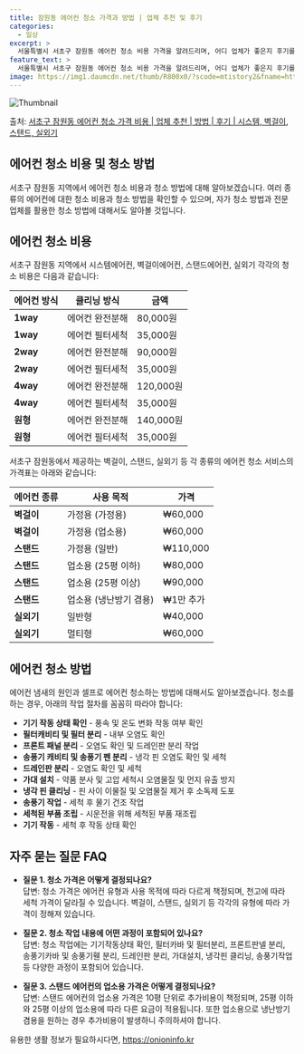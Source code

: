 ```yaml
---
title: 잠원동 에어컨 청소 가격과 방법 | 업체 추천 및 후기
categories:
  - 일상
excerpt: >
  서울특별시 서초구 잠원동 에어컨 청소 비용 가격을 알려드리며, 어디 업체가 좋은지 후기를 통해 알아보겠습니다. 현재 글에서는 시스템, 벽걸이, 스탠드, 실외기 각각에 대해 청소 비용이 나와 있으니 참고하시면 되겠습니다. 에어컨 분해 청소 방법 보기 👈 클릭셀프 에어컨 청소 방법 보기👈 클릭서초구 잠원동 에어컨 청소 비용시스템에어컨 방식클리닝방식금액1way 방식에어컨 완전분해80,000원1way 방식에어컨 필터세척35,000원2way 방식에어컨 완전분해90,000원2way 방식에어컨 필터세척35,000원4way 방식에어컨 완전분해120,000원4way 방식에어컨 필터세척35,000원원형방식에어컨 완전분해140,000원원형방식에어컨 필터세척35,000원에어컨 청소 견적 샘플 보기 👈 클릭에어컨 냄새의 원인은..
feature_text: >
  서울특별시 서초구 잠원동 에어컨 청소 비용 가격을 알려드리며, 어디 업체가 좋은지 후기를 통해 알아보겠습니다. 현재 글에서는 시스템, 벽걸이, 스탠드, 실외기 각각에 대해 청소 비용이 나와 있으니 참고하시면 되겠습니다. 에어컨 분해 청소 방법 보기 👈 클릭셀프 에어컨 청소 방법 보기👈 클릭서초구 잠원동 에어컨 청소 비용시스템에어컨 방식클리닝방식금액1way 방식에어컨 완전분해80,000원1way 방식에어컨 필터세척35,000원2way 방식에어컨 완전분해90,000원2way 방식에어컨 필터세척35,000원4way 방식에어컨 완전분해120,000원4way 방식에어컨 필터세척35,000원원형방식에어컨 완전분해140,000원원형방식에어컨 필터세척35,000원에어컨 청소 견적 샘플 보기 👈 클릭에어컨 냄새의 원인은..
image: https://img1.daumcdn.net/thumb/R800x0/?scode=mtistory2&fname=https%3A%2F%2Fblog.kakaocdn.net%2Fdn%2FxT8Dh%2FbtsHtOdjDpF%2FcYZWXIpRkEYrWsAUdPHoTK%2Fimg.webp
---
```


![Thumbnail](https://img1.daumcdn.net/thumb/R800x0/?scode=mtistory2&fname=https%3A%2F%2Fblog.kakaocdn.net%2Fdn%2FxT8Dh%2FbtsHtOdjDpF%2FcYZWXIpRkEYrWsAUdPHoTK%2Fimg.webp)

<p>출처: <a href="https://onioninfo.kr/entry/%EC%84%9C%EC%B4%88%EA%B5%AC-%EC%9E%A0%EC%9B%90%EB%8F%99-%EC%97%90%EC%96%B4%EC%BB%A8-%EC%B2%AD%EC%86%8C-%EA%B0%80%EA%B2%A9-%EB%B9%84%EC%9A%A9-%EC%97%85%EC%B2%B4-%EC%B6%94%EC%B2%9C-%EB%B0%A9%EB%B2%95-%ED%9B%84%EA%B8%B0-%EC%8B%9C%EC%8A%A4%ED%85%9C-%EB%B2%BD%EA%B1%B8%EC%9D%B4-%EC%8A%A4%ED%83%A0%EB%93%9C-%EC%8B%A4%EC%99%B8%EA%B8%B0" rel="dofollow">서초구 잠원동 에어컨 청소 가격 비용 | 업체 추천 | 방법 | 후기 | 시스템, 벽걸이, 스탠드, 실외기</a> </p>

## 에어컨 청소 비용 및 청소 방법



서초구 잠원동 지역에서 에어컨 청소 비용과 청소 방법에 대해 알아보겠습니다. 여러 종류의 에어컨에 대한 청소 비용과 청소 방법을 확인할 수
있으며, 자가 청소 방법과 전문 업체를 활용한 청소 방법에 대해서도 알아볼 것입니다.

## **에어컨 청소 비용**

서초구 잠원동 지역에서 시스템에어컨, 벽걸이에어컨, 스탠드에어컨, 실외기 각각의 청소 비용은 다음과 같습니다:

에어컨 방식 | 클리닝 방식 | 금액  
---|---|---  
**1way** | 에어컨 완전분해 | 80,000원  
**1way** | 에어컨 필터세척 | 35,000원  
**2way** | 에어컨 완전분해 | 90,000원  
**2way** | 에어컨 필터세척 | 35,000원  
**4way** | 에어컨 완전분해 | 120,000원  
**4way** | 에어컨 필터세척 | 35,000원  
**원형** | 에어컨 완전분해 | 140,000원  
**원형** | 에어컨 필터세척 | 35,000원  
  


서초구 잠원동에서 제공하는 벽걸이, 스탠드, 실외기 등 각 종류의 에어컨 청소 서비스의 가격표는 아래와 같습니다:

에어컨 종류 | 사용 목적 | 가격  
---|---|---  
**벽걸이** | 가정용 (가정용) | ₩60,000  
**벽걸이** | 가정용 (업소용) | ₩60,000  
**스탠드** | 가정용 (일반) | ₩110,000  
**스탠드** | 업소용 (25평 이하) | ₩80,000  
**스탠드** | 업소용 (25평 이상) | ₩90,000  
**스탠드** | 업소용 (냉난방기 겸용) | ₩1만 추가  
**실외기** | 일반형 | ₩40,000  
**실외기** | 멀티형 | ₩60,000  
  


## **에어컨 청소 방법**

에어컨 냄새의 원인과 셀프로 에어컨 청소하는 방법에 대해서도 알아보겠습니다. 청소를 하는 경우, 아래의 작업 절차를 꼼꼼히 따라야 합니다:

  * **기기 작동 상태 확인** \- 풍속 및 온도 변화 작동 여부 확인
  * **필터캐비티 및 필터 분리** \- 내부 오염도 확인
  * **프론트 패널 분리** \- 오염도 확인 및 드레인판 분리 작업
  * **송풍기 캐비티 및 송풍기 펜 분리** \- 냉각 핀 오염도 확인 및 세척
  * **드레인판 분리** \- 오염도 확인 및 세척
  * **가대 설치** \- 약품 분사 및 고압 세척시 오염물질 및 먼지 유출 방지
  * **냉각 핀 클리닝** \- 핀 사이 이물질 및 오염물질 제거 후 소독제 도포
  * **송풍기 작업** \- 세척 후 물기 건조 작업
  * **세척된 부품 조립** \- 시운전을 위해 세척된 부품 재조립
  * **기기 작동** \- 세척 후 작동 상태 확인



## **자주 묻는 질문 FAQ**

  * **질문 1. 청소 가격은 어떻게 결정되나요?**  
답변: 청소 가격은 에어컨 유형과 사용 목적에 따라 다르게 책정되며, 천고에 따라 세척 가격이 달라질 수 있습니다. 벽걸이, 스탠드, 실외기
등 각각의 유형에 따라 가격이 정해져 있습니다.

  * **질문 2. 청소 작업 내용에 어떤 과정이 포함되어 있나요?**  
답변: 청소 작업에는 기기작동상태 확인, 필터카바 및 필터분리, 프론트판넬 분리, 송풍기카바 및 송풍기휀 분리, 드레인판 분리, 가대설치,
냉각핀 클리닝, 송풍기작업 등 다양한 과정이 포함되어 있습니다.

  * **질문 3. 스탠드 에어컨의 업소용 가격은 어떻게 결정되나요?**  
답변: 스탠드 에어컨의 업소용 가격은 10평 단위로 추가비용이 책정되며, 25평 이하와 25평 이상의 업소용에 따라 다른 요금이 적용됩니다.
또한 업소용으로 냉난방기 겸용을 원하는 경우 추가비용이 발생하니 주의하셔야 합니다.



 

유용한 생활 정보가 필요하시다면, <a href="https://onioninfo.kr" rel="dofollow">https://onioninfo.kr</a>


